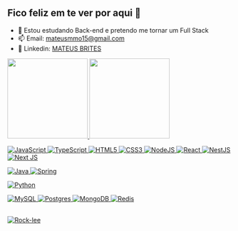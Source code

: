 ## Fico feliz em te ver por aqui 💖

- 📗 Estou estudando Back-end e pretendo me tornar um Full Stack
- 📫 Email: mateusmmo15@gmail.com
- 👷 Linkedin: [MATEUS BRITES](https://www.linkedin.com/in/mateus-brites/)

 <div>
  <a href="https://github.com/mateus-brites">
  <img height="180em" src="https://github-readme-stats.vercel.app/api?username=mateus-brites&show_icons=true&theme=midnight-purple&include_all_commits=true&count_private=true"/>
  <img height="180em" src="https://github-readme-stats.vercel.app/api/top-langs/?username=mateus-brites&layout=compact&langs_count=7&theme=midnight-purple"/>
</div>
  
   
  ![JavaScript](https://img.shields.io/badge/javascript-%23323330.svg?style=for-the-badge&logo=javascript&logoColor=%23F7DF1E)
  ![TypeScript](https://img.shields.io/badge/typescript-%23007ACC.svg?style=for-the-badge&logo=typescript&logoColor=white)
  ![HTML5](https://img.shields.io/badge/html5-%23E34F26.svg?style=for-the-badge&logo=html5&logoColor=white)
  ![CSS3](https://img.shields.io/badge/css3-%231572B6.svg?style=for-the-badge&logo=css3&logoColor=white)
  ![NodeJS](https://img.shields.io/badge/node.js-6DA55F?style=for-the-badge&logo=node.js&logoColor=white)
  ![React](https://img.shields.io/badge/react-%2320232a.svg?style=for-the-badge&logo=react&logoColor=%2361DAFB)
  ![NestJS](https://img.shields.io/badge/nestjs-%23E0234E.svg?style=for-the-badge&logo=nestjs&logoColor=white)
  ![Next JS](https://img.shields.io/badge/Next-black?style=for-the-badge&logo=next.js&logoColor=white)

  ![Java](https://img.shields.io/badge/java-%23ED8B00.svg?style=for-the-badge&logo=openjdk&logoColor=white)
  ![Spring](https://img.shields.io/badge/spring-%236DB33F.svg?style=for-the-badge&logo=spring&logoColor=white)
  
  ![Python](https://img.shields.io/badge/python-3670A0?style=for-the-badge&logo=python&logoColor=ffdd54)

  ![MySQL](https://img.shields.io/badge/mysql-%2300f.svg?style=for-the-badge&logo=mysql&logoColor=white)
  ![Postgres](https://img.shields.io/badge/postgres-%23316192.svg?style=for-the-badge&logo=postgresql&logoColor=white)
  ![MongoDB](https://img.shields.io/badge/MongoDB-%234ea94b.svg?style=for-the-badge&logo=mongodb&logoColor=white)
  ![Redis](https://img.shields.io/badge/redis-%23DD0031.svg?style=for-the-badge&logo=redis&logoColor=white)
   
   
 <div style="display: inline_block"><br>
  <img alt="Rock-lee" src="https://ik.imagekit.io/mbrites/naruto-shippuden-anime_IYK6WTzzV.gif?updatedAt=1628673967194">
</div>
 
